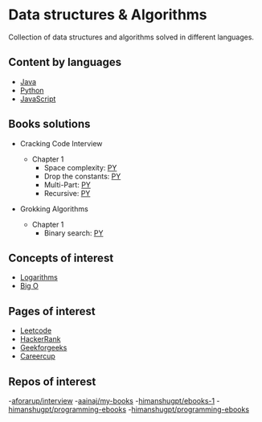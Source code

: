 # Data structures & Algorithms

Collection of data structures and algorithms solved in different languages.

## Content by languages

-   [Java](java/README.md)
-   [Python](python/README.md)
-   [JavaScript](javascript/README.md)

## Books solutions

-   Cracking Code Interview

    -   Chapter 1
        -   Space complexity: [PY](python/crco/chapter6/drop_constants.py)
        -   Drop the constants: [PY](python/crco/chapter6/drop_constants.py)
        -   Multi-Part: [PY](python/crco/chapter6/drop_constants.py)
        -   Recursive: [PY](python/crco/chapter6/recursive.py)

-   Grokking Algorithms
    -   Chapter 1
        -   Binary search: [PY](python/grokking/chapter1/binary_search.py)

## Concepts of interest

-   [Logarithms](https://www.khanacademy.org/math/algebra2/x2ec2f6f830c9fb89:logs/x2ec2f6f830c9fb89:log-intro/v/logarithms)
-   [Big O](https://www.youtube.com/watch?v=v4cd1O4zkGw)

## Pages of interest

-   [Leetcode](https://leetcode.com/)
-   [HackerRank](https://www.hackerrank.com/)
-   [Geekforgeeks](https://www.geeksforgeeks.org/)
-   [Careercup](https://www.careercup.com/)

## Repos of interest

-[aforarup/interview](https://github.com/aforarup/interview)
-[aainaj/my-books](https://github.com/aainaj/my-books)
-[himanshugpt/ebooks-1](https://github.com/himanshugpt/ebooks-1)
-[himanshugpt/programming-ebooks](https://github.com/himanshugpt/programming-ebooks)
-[himanshugpt/programming-ebooks](https://github.com/himanshugpt/programming-ebooks)
